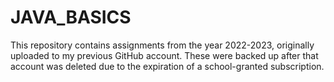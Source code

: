 # JAVA_BASICS
This repository contains assignments from the year 2022-2023, originally uploaded to my previous GitHub account. These were backed up after that account was deleted due to the expiration of a school-granted subscription.
